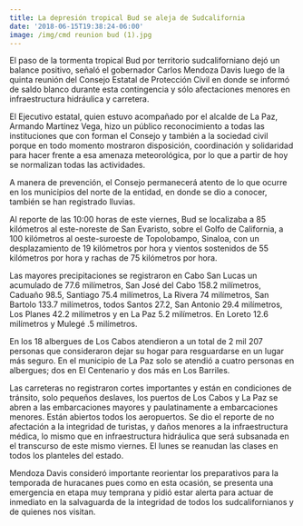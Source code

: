```yaml
---
title: La depresión tropical Bud se aleja de Sudcalifornia
date: '2018-06-15T19:38:24-06:00'
image: /img/cmd reunion bud (1).jpg
---
```

El paso de la tormenta tropical Bud por territorio sudcaliforniano dejó un balance positivo, señaló el gobernador Carlos Mendoza Davis luego de la quinta reunión del Consejo Estatal de Protección Civil en donde se informó de saldo blanco durante esta contingencia y sólo afectaciones menores en infraestructura hidráulica y carretera.

El Ejecutivo estatal, quien estuvo acompañado por el alcalde de La Paz, Armando Martínez Vega, hizo un público reconocimiento a todas las instituciones que con forman el Consejo y también a la sociedad civil porque en todo momento mostraron disposición, coordinación y solidaridad para hacer frente a esa amenaza meteorológica, por lo que a partir de hoy se normalizan todas las actividades.

A manera de prevención, el Consejo permanecerá atento de lo que ocurre en los municipios del norte de la entidad, en donde se dio a conocer, también se han registrado lluvias.

Al reporte de las 10:00 horas de este viernes, Bud se localizaba a 85 kilómetros al este-noreste de San Evaristo, sobre el Golfo de California, a 100 kilómetros al oeste-suroeste de Topolobampo, Sinaloa, con un desplazamiento de 19 kilómetros por hora y vientos sostenidos de 55 kilómetros por hora y rachas de 75 kilómetros por hora.

Las mayores precipitaciones se registraron en Cabo San Lucas un acumulado de 77.6 milímetros, San José del Cabo 158.2 milímetros, Caduaño 98.5, Santiago 75.4 milímetros, La Rivera 74 milímetros, San Bartolo 133.7 milímetros, todos Santos 27.2, San Antonio 29.4 milímetros, Los Planes 42.2 milímetros y en La Paz 5.2 milímetros. En Loreto 12.6 milímetros y Mulegé .5 milímetros.

En los 18 albergues de Los Cabos atendieron a un total de 2 mil 207 personas que consideraron dejar su hogar para resguardarse en un lugar más seguro. En el municipio de La Paz solo se atendió a cuatro personas en albergues; dos en El Centenario y dos más en Los Barriles.

Las carreteras no registraron cortes importantes y están en condiciones de tránsito, solo pequeños deslaves, los puertos de Los Cabos y La Paz se abren a las embarcaciones mayores y paulatinamente a embarcaciones menores. Están abiertos todos los aeropuertos. Se dio el reporte de no afectación a la integridad de turistas, y daños menores a la infraestructura médica, lo mismo que en infraestructura hidráulica que será subsanada en el transcurso de este mismo viernes. El lunes se reanudan las clases en todos los planteles del estado.

Mendoza Davis consideró importante reorientar los preparativos para la temporada de huracanes pues como en esta ocasión, se presenta una emergencia en etapa muy temprana y pidió estar alerta para actuar de inmediato en la salvaguarda de la integridad de todos los sudcalifornianos y de quienes nos visitan.
